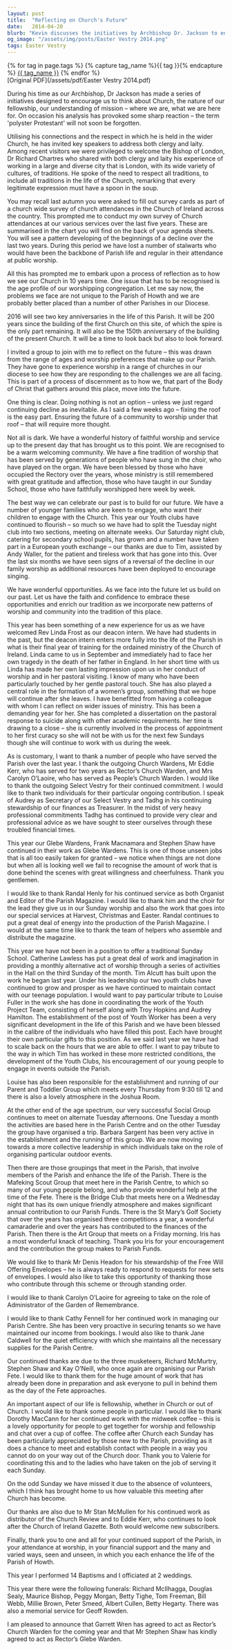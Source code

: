 ```yaml
---
layout: post
title:  "Reflecting on Church's Future"
date:   2014-04-20
blurb: "Kevin discusses the initiatives by Archbishop Dr. Jackson to encourage reflection on the Church's mission and fellowship. He addresses the decline in church attendance and the importance of engaging younger generations. Kevin highlights the need for embracing opportunities and incorporating new patterns of worship to ensure a vibrant future for the church community."
og_image: "/assets/img/posts/Easter Vestry 2014.png"
tags: Easter Vestry
---    
```

<div class="tag-pills">
  {% for tag in page.tags %}
    {% capture tag_name %}{{ tag }}{% endcapture %}
    <a href="{{ site.baseurl }}/tag/{{ tag_name | slugify }}" class="tag-pill">{{ tag_name }}</a>
  {% endfor %}
</div>
[Original PDF](/assets/pdf/Easter Vestry 2014.pdf)

During his time as our Archbishop, Dr Jackson has made a series of initiatives designed to encourage us to think about Church, the nature of our fellowship, our understanding of mission – where we are, what we are here for. On occasion his analysis has provoked some sharp reaction – the term 'polyster Protestant' will not soon be forgotten.

Utilising his connections and the respect in which he is held in the wider Church, he has invited key speakers to address both clergy and laity. Among recent visitors we were privileged to welcome the Bishop of London, Dr Richard Chartres who shared with both clergy and laity his experience of working in a large and diverse city that is London, with its wide variety of cultures, of traditions. He spoke of the need to respect all traditions, to include all traditions in the life of the Church, remarking that every legitimate expression must have a spoon in the soup.

You may recall last autumn you were asked to fill out survey cards as part of a church wide survey of church attendances in the Church of Ireland across the country. This prompted me to conduct my own survey of Church attendances at our various services over the last five years. These are summarised in the chart you will find on the back of your agenda sheets. You will see a pattern developing of the beginnings of a decline over the last two years. During this period we have lost a number of stalwarts who would have been the backbone of Parish life and regular in their attendance at public worship.

All this has prompted me to embark upon a process of reflection as to how we see our Church in 10 years time. One issue that has to be recognised is the age profile of our worshipping congregation. Let me say now, the problems we face are not unique to the Parish of Howth and we are probably better placed than a number of other Parishes in our Diocese.

2016 will see two key anniversaries in the life of this Parish. It will be 200 years since the building of the first Church on this site, of which the spire is the only part remaining. It will also be the 150th anniversary of the building of the present Church. It will be a time to look back but also to look forward.

I invited a group to join with me to reflect on the future – this was drawn from the range of ages and worship preferences that make up our Parish. They have gone to experience worship in a range of churches in our diocese to see how they are responding to the challenges we are all facing. This is part of a process of discernment as to how we, that part of the Body of Christ that gathers around this place, move into the future.

One thing is clear. Doing nothing is not an option – unless we just regard continuing decline as inevitable. As I said a few weeks ago – fixing the roof is the easy part. Ensuring the future of a community to worship under that roof – that will require more thought.

Not all is dark. We have a wonderful history of faithful worship and service up to the present day that has brought us to this point. We are recognised to be a warm welcoming community. We have a fine tradition of worship that has been served by generations of people who have sung in the choir, who have played on the organ. We have been blessed by those who have occupied the Rectory over the years, whose ministry is still remembered with great gratitude and affection, those who have taught in our Sunday School, those who have faithfully worshipped here week by week.

The best way we can celebrate our past is to build for our future. We have a number of younger families who are keen to engage, who want their children to engage with the Church. This year our Youth clubs have continued to flourish – so much so we have had to split the Tuesday night club into two sections, meeting on alternate weeks. Our Saturday night club, catering for secondary school pupils, has grown and a number have taken part in a European youth exchange – our thanks are due to Tim, assisted by Andy Waller, for the patient and tireless work that has gone into this. Over the last six months we have seen signs of a reversal of the decline in our family worship as additional resources have been deployed to encourage singing.

We have wonderful opportunities. As we face into the future let us build on our past. Let us have the faith and confidence to embrace these opportunities and enrich our tradition as we incorporate new patterns of worship and community into the tradition of this place.

This year has been something of a new experience for us as we have welcomed Rev Linda Frost as our deacon intern. We have had students in the past, but the deacon intern enters more fully into the life of the Parish in what is their final year of training for the ordained ministry of the Church of Ireland. Linda came to us in September and immediately had to face her own tragedy in the death of her father in England. In her short time with us Linda has made her own lasting impression upon us in her conduct of worship and in her pastoral visiting. I know of many who have been particularly touched by her gentle pastoral touch. She has also played a central role in the formation of a women’s group, something that we hope will continue after she leaves. I have benefitted from having a colleague with whom I can reflect on wider issues of ministry. This has been a demanding year for her. She has completed a dissertation on the pastoral response to suicide along with other academic requirements. her time is drawing to a close – she is currently involved in the process of appointment to her first curacy so she will not be with us for the next few Sundays though she will continue to work with us during the week.

As is customary, I want to thank a number of people who have served the Parish over the last year. I thank the outgoing Church Wardens, Mr Eddie Kerr, who has served for two years as Rector’s Church Warden, and Mrs Carolyn O’Laoire, who has served as People’s Church Warden. I would like to thank the outgoing Select Vestry for their continued commitment. I would like to thank two individuals for their particular ongoing contribution. I speak of Audrey as Secretary of our Select Vestry and Tadhg in his continuing stewardship of our finances as Treasurer. In the midst of very heavy professional commitments Tadhg has continued to provide very clear and professional advice as we have sought to steer ourselves through these troubled financial times.

This year our Glebe Wardens, Frank Macnamara and Stephen Shaw have continued in their work as Glebe Wardens. This is one of those unseen jobs that is all too easily taken for granted – we notice when things are not done but when all is looking well we fail to recognise the amount of work that is done behind the scenes with great willingness and cheerfulness. Thank you gentlemen.

I would like to thank Randal Henly for his continued service as both Organist and Editor of the Parish Magazine. I would like to thank him and the choir for the lead they give us in our Sunday worship and also the work that goes into our special services at Harvest, Christmas and Easter. Randal continues to put a great deal of energy into the production of the Parish Magazine. I would at the same time like to thank the team of helpers who assemble and distribute the magazine.

This year we have not been in a position to offer a traditional Sunday School. Catherine Lawless has put a great deal of work and imagination in providing a monthly alternative act of worship through a series of activities in the Hall on the third Sunday of the month. Tim Alcutt has built upon the work he began last year. Under his leadership our two youth clubs have continued to grow and prosper as we have continued to maintain contact with our teenage population. I would want to pay particular tribute to Louise Fuller in the work she has done in coordinating the work of the Youth Project Team, consisting of herself along with Troy Hopkins and Audrey Hamilton. The establishment of the post of Youth Worker has been a very significant development in the life of this Parish and we have been blessed in the calibre of the individuals who have filled this post. Each have brought their own particular gifts to this position. As we said last year we have had to scale back on the hours that we are able to offer. I want to pay tribute to the way in which Tim has worked in these more restricted conditions, the development of the Youth Clubs, his encouragement of our young people to engage in events outside the Parish.

Louise has also been responsible for the establishment and running of our Parent and Toddler Group which meets every Thursday from 9:30 till 12 and there is also a lovely atmosphere in the Joshua Room.

At the other end of the age spectrum, our very successful Social Group continues to meet on alternate Tuesday afternoons. One Tuesday a month the activities are based here in the Parish Centre and on the other Tuesday the group have organised a trip. Barbara Sargent has been very active in the establishment and the running of this group. We are now moving towards a more collective leadership in which individuals take on the role of organising particular outdoor events.

Then there are those groupings that meet in the Parish, that involve members of the Parish and enhance the life of the Parish. There is the Mafeking Scout Group that meet here in the Parish Centre, to which so many of our young people belong, and who provide wonderful help at the time of the Fete. There is the Bridge Club that meets here on a Wednesday night that has its own unique friendly atmosphere and makes significant annual contribution to our Parish Funds. There is the St Mary’s Golf Society that over the years has organised three competitions a year, a wonderful camaraderie and over the years has contributed to the finances of the Parish. Then there is the Art Group that meets on a Friday morning. Iris has a most wonderful knack of teaching. Thank you Iris for your encouragement and the contribution the group makes to Parish Funds.

We would like to thank Mr Denis Headon for his stewardship of the Free Will Offering Envelopes – he is always ready to respond to requests for new sets of envelopes. I would also like to take this opportunity of thanking those who contribute through this scheme or through standing order.

I would like to thank Carolyn O’Laoire for agreeing to take on the role of Administrator of the Garden of Remembrance.

I would like to thank Cathy Fennell for her continued work in managing our Parish Centre. She has been very proactive in securing tenants so we have maintained our income from bookings. I would also like to thank Jane Caldwell for the quiet efficiency with which she maintains all the necessary supplies for the Parish Centre.

Our continued thanks are due to the three musketeers, Richard McMurtry, Stephen Shaw and Kay O’Neill, who once again are organising our Parish Fete. I would like to thank them for the huge amount of work that has already been done in preparation and ask everyone to pull in behind them as the day of the Fete approaches.

An important aspect of our life is fellowship, whether in Church or out of Church. I would like to thank some people in particular. I would like to thank Dorothy MacCann for her continued work with the midweek coffee – this is a lovely opportunity for people to get together for worship and fellowship and chat over a cup of coffee. The coffee after Church each Sunday has been particularly appreciated by those new to the Parish, providing as it does a chance to meet and establish contact with people in a way you cannot do on your way out of the Church door. Thank you to Valerie for coordinating this and to the ladies who have taken on the job of serving it each Sunday.

On the odd Sunday we have missed it due to the absence of volunteers, which I think has brought home to us how valuable this meeting after Church has become.

Our thanks are also due to Mr Stan McMullen for his continued work as distributor of the Church Review and to Eddie Kerr, who continues to look after the Church of Ireland Gazette. Both would welcome new subscribers.

Finally, thank you to one and all for your continued support of the Parish, in your attendance at worship, in your financial support and the many and varied ways, seen and unseen, in which you each enhance the life of the Parish of Howth.

This year I performed 14 Baptisms and I officiated at 2 weddings.

This year there were the following funerals: Richard McIlhagga, Douglas Sealy, Maurice Bishop, Peggy Morgan, Betty Tighe, Tom Freeman, Bill Webb, Millie Brown, Peter Smeed, Albert Cullen, Betty Hegarty. There was also a memorial service for Geoff Rowden.

I am pleased to announce that Garrett Wren has agreed to act as Rector’s Church Warden for the coming year and that Mr Stephen Shaw has kindly agreed to act as Rector’s Glebe Warden.
